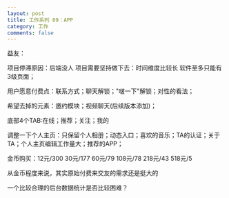 ```yaml
---
layout: post
title: 工作系列 09：APP
category: 工作
comments: false
---
```


益友：

项目停滞原因：后端没人
项目需要坚持做下去：时间维度比较长
软件至多只能有3级页面；

用户愿意付费点：联系方式；聊天解锁；"啵一下"解锁；对性的看法；

希望去掉的元素：邀约模块；视频聊天(后续版本添加)；

底部4个TAB:在线；推荐；关注；我的

调整一下个人主页：只保留个人相册；动态入口；喜欢的音乐；TA的认证；关于TA；个人主页编辑工作量大；推荐的APP；

金币购买：12元/300 30元/177 60元/79 108元/78 218元/43 518元/5

从金币程度来说，其实原始付费来交友的需求还是挺大的

一个比较合理的后台数据统计是否比较困难？




